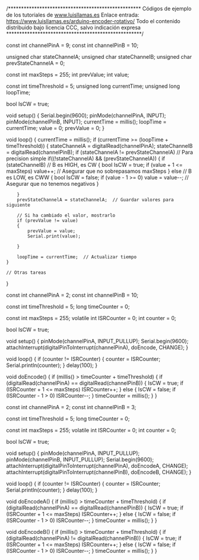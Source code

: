 /***************************************************
Códigos de ejemplo de los tutoriales de www.luisllamas.es
Enlace entrada: https://www.luisllamas.es/arduino-encoder-rotativo/
Todo el contenido distribuido bajo licencia CCC, salvo indicación expresa
****************************************************/

const int channelPinA = 9;
const int channelPinB = 10;

unsigned char stateChannelA;
unsigned char stateChannelB;
unsigned char prevStateChannelA = 0;

const int maxSteps = 255;
int prevValue;
int value;

const int timeThreshold = 5; 
unsigned long currentTime;
unsigned long loopTime;

bool IsCW = true;

void setup() {
	Serial.begin(9600);
	pinMode(channelPinA, INPUT);
	pinMode(channelPinB, INPUT);
	currentTime = millis();
	loopTime = currentTime;
	value = 0;
	prevValue = 0;
}

void loop() {
	currentTime = millis();
	if (currentTime >= (loopTime + timeThreshold))
	{
		stateChannelA = digitalRead(channelPinA);
		stateChannelB = digitalRead(channelPinB);
		if (stateChannelA != prevStateChannelA)  // Para precision simple if((!stateChannelA) && (prevStateChannelA))
		{
			if (stateChannelB) // B es HIGH, es CW
			{
				bool IsCW = true;
				if (value + 1 <= maxSteps) value++; // Asegurar que no sobrepasamos maxSteps
			}
			else  // B es LOW, es CWW
			{
				bool IsCW = false;
				if (value - 1 >= 0) value = value--; // Asegurar que no tenemos negativos
			}

		}
		prevStateChannelA = stateChannelA;	// Guardar valores para siguiente

		// Si ha cambiado el valor, mostrarlo
		if (prevValue != value)
		{
			prevValue = value;
			Serial.print(value);

		}

		loopTime = currentTime;  // Actualizar tiempo
	}
	
	// Otras tareas
}


const int channelPinA = 2;
const int channelPinB = 10;

const int timeThreshold = 5;
long timeCounter = 0;

const int maxSteps = 255;
volatile int ISRCounter = 0;
int counter = 0;

bool IsCW = true;

void setup()
{
	pinMode(channelPinA, INPUT_PULLUP);
	Serial.begin(9600);
	attachInterrupt(digitalPinToInterrupt(channelPinA), doEncode, CHANGE);
}

void loop()
{
	if (counter != ISRCounter)
	{
		counter = ISRCounter;
		Serial.println(counter);
	}
	delay(100);
}

void doEncode()
{
	if (millis() > timeCounter + timeThreshold)
	{
		if (digitalRead(channelPinA) == digitalRead(channelPinB))
		{
			IsCW = true;
			if (ISRCounter + 1 <= maxSteps) ISRCounter++;
		}
		else
		{
			IsCW = false;
			if (ISRCounter - 1 > 0) ISRCounter--;
		}
		timeCounter = millis();
	}
}


const int channelPinA = 2;
const int channelPinB = 3;

const int timeThreshold = 5;
long timeCounter = 0;

const int maxSteps = 255;
volatile int ISRCounter = 0;
int counter = 0;

bool IsCW = true;

void setup()
{
	pinMode(channelPinA, INPUT_PULLUP);
	pinMode(channelPinB, INPUT_PULLUP);
	Serial.begin(9600);
	attachInterrupt(digitalPinToInterrupt(channelPinA), doEncodeA, CHANGE);
	attachInterrupt(digitalPinToInterrupt(channelPinB), doEncodeB, CHANGE);
}

void loop()
{
	if (counter != ISRCounter)
	{
		counter = ISRCounter;
		Serial.println(counter);
	}
	delay(100);
}

void doEncodeA()
{
	if (millis() > timeCounter + timeThreshold)
	{
		if (digitalRead(channelPinA) == digitalRead(channelPinB))
		{
			IsCW = true;
			if (ISRCounter + 1 <= maxSteps) ISRCounter++;
		}
		else
		{
			IsCW = false;
			if (ISRCounter - 1 > 0) ISRCounter--;
		}
		timeCounter = millis();
	}
}

void doEncodeB()
{
	if (millis() > timeCounter + timeThreshold)
	{
		if (digitalRead(channelPinA) != digitalRead(channelPinB))
		{
			IsCW = true;
			if (ISRCounter + 1 <= maxSteps) ISRCounter++;
		}
		else
		{
			IsCW = false;
			if (ISRCounter - 1 > 0) ISRCounter--;
		}
		timeCounter = millis();
	}
}